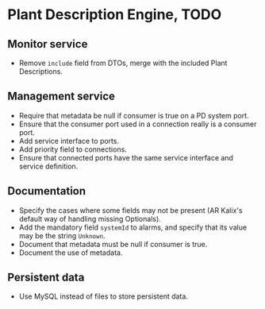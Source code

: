 # Plant Description Engine, TODO

## Monitor service
* Remove `include` field from DTOs, merge with the included Plant Descriptions.

## Management service
* Require that metadata be null if consumer is true on a PD system port.
* Ensure that the consumer port used in a connection really is a consumer port.
* Add service interface to ports.
* Add priority field to connections.
* Ensure that connected ports have the same service interface and
  service definition.

## Documentation
* Specify the cases where some fields may not be present (AR Kalix's default
  way of handling missing Optionals).
* Add the mandatory field `systemId` to alarms, and specify that its value may
  be the string `Unknown`.
* Document that metadata must be null if consumer is true.
* Document the use of metadata.

## Persistent data
* Use MySQL instead of files to store persistent data.